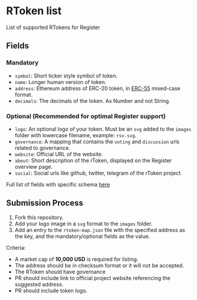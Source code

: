 # RToken list

List of supported RTokens for Register

## Fields

### Mandatory

- `symbol`: Short ticker style symbol of token.
- `name`: Longer human version of token.
- `address`: Ethereum address of ERC-20 token, in [ERC-55](https://eips.ethereum.org/EIPS/eip-55) mixed-case format.
- `decimals`: The decimals of the token. As Number and not String.

### Optional (Recommended for optimal Register support)

- `logo`: An optional logo of your token. Must be an `svg` added to the `images` folder with lowercase filename, example: `rsv.svg`.
- `governance`: A mapping that contains the `voting` and `discussion` urls related to governance.
- `website`: Official URL of the website.
- `about`: Short description of the rToken, displayed on the Register overview page.
- `social`: Social urls like github, twitter, telegram of the rToken project.

Full list of fields with specific schema [here](https://github.com/lc-labs/rtokens/blob/master/index.d.ts)

## Submission Process

1. Fork this repository.
2. Add your logo image in a `svg` format to the `images` folder.
3. Add an entry to the `rtoken-map.json` file with the specified address as the key, and the mandatory/optional fields as the value.

Criteria:

- A market cap of **10,000 USD** is required for listing.
- The address should be in checksum format or it will not be accepted.
- The RToken should have governance
- PR should include link to official project website referencing the suggested address.
- PR should include token logo.

